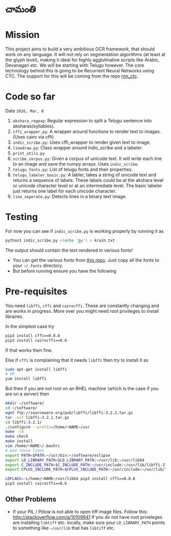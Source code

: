 # చామంతి

# Mission
This project aims to build a very ambitious OCR framework, that should work on any language. It 
will not rely on segmentation algorithms (at least at the glyph level), 
making it ideal for highly agglutinative scripts like Arabic, Devanagari etc. We will be starting
 with Telugu however. The core technology behind this is going to be Recurrent Neural Networks 
 using CTC. The support for this will be coming from the repo [rnn_ctc](https://github.com/rakeshvar/rnn_ctc).

# Code so far
Date `2016, Mar, 8`

1. `akshara_regexp`:  Regular expression to split a Telugu sentence into aksharas(syllables).
2. `cffi_wrapper.py`: A wrapper around functions to render text to images. (Uses cairo via cffi)
3. `indic_scribe.py`: Uses cffi_wrapper to render given text to image.
4. `linedraw.py`: Class wrapper around indic_scribe and a labeler.
5. `print_utils.py`
6. `scribe_corpus.py`: Given a corpus of unicode text. It will write each line to an image and 
save the numpy arrays. Uses `indic_scribe`.
7. `telugu_fonts.py`: List of telugu fonts and their properties.
8. `telugu_labeler_basic.py`: A labler, takes a string of unicode text and returns a sequence of 
labels. These labels could be at the akshara level or unicode character level or at an intermediate 
level. The basic labeler just returns one label for each unicode character.
9. `line_seperate.py`: Detects lines in a binary text image.

# Testing
For now you can see if `indic_scribe.py` is working properly by running it as 
```sh
python3 indic_scribe.py <(echo 'క్రైః') > kraih.txt
```
The output should contain the text rendered in various fonts! 
* You can get the various fonts from [this repo](https://github.com/TeluguOCR/Fonts). Just copy all the fonts to your `~/.fonts` directory. 
* But before running ensure you have the following 

# Pre-requisites
You need `libffi`, `cffi` and `cairocffi`. These are constantly changing and are works in 
progress. More over you might need root privileges to install libraires.

In the simplest case try
```sh
pip3 install cffi==0.8.6
pip3 install cairocffi==0.6
```
If that works then fine.

Else if `cffi` is complaining that it needs `libffi` then *try* to install it as  
```sh
sudo apt-get install libffi
# OR
yum install libffi
```

But then if you are not root on an RHEL machine (which is the case if you are on a server) then

```sh
mkdir ~/software/
cd ~/software/
wget ftp://sourceware.org/pub/libffi/libffi-3.2.1.tar.gz
tar -xvf libffi-3.2.1.tar.gz 
cd libffi-3.2.1/
./configure --prefix=/home/<NAME>/usr 
make -j4
make check
make install
vim /home/<NAME>/.bashrc 
# Add these lines
export PATH=$PATH:~/usr/bin:~/software/eclipse
export LD_LIBRARY_PATH=$LD_LIBRARY_PATH:~/usr/lib:~/usr/lib64
export C_INCLUDE_PATH=$C_INCLUDE_PATH:~/usr/include:~/usr/lib/libffi-3.2.1/include
export CPLUS_INCLUDE_PATH=$CPLUS_INCLUDE_PATH:~/usr/include:~/usr/lib/libffi-3.2.1/include

LDFLAGS=-L/home/<NAME>/usr/lib64 pip3 install cffi==0.8.6
pip3 install cairocffi==0.6
```

## Other Problems
* If your PIL / Pillow is not able to open tiff image files.
Follow this: http://stackoverflow.com/a/10109941
If you do not have root priveleges are installing `libtiff` etc. locally, 
make sure your `LD_LIBRARY_PATH` points to something like `~/usr/lib` that has `libtiff` etc.
